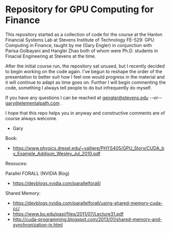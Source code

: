 # Repository for GPU Computing for Finance

This repository started as a collection of code for the course at the Hanlon Financial Systems Lab at Stevens Institute of Technology FE-529: GPU Computing in Finance, taught by me (Gary Engler) in conjunction with Parisa Golbayani and Hanglei Zhao both of whom were Ph.D. students in Finacial Engineering at Stevens at the time.

After the initial course run, the repository sat unused, but I recently decided to begin working on the code again.  I've begun to reshape the order of the presentation to better suit how I feel one would progress in the material and it will continue to adapt as time goes on.  Further I will begin commenting the code, something I always tell people to do but infrequently do myself.

If you have any questions I can be reached at gengler@stevens.edu --or-- gary@elementalpath.com .

I hope that this repo helps you in anyway and constructive comments are of course always welcome.

- Gary

Book:
* https://www.physics.drexel.edu/~valliere/PHYS405/GPU_Story/CUDA_by_Example_Addison_Wesley_Jul_2010.pdf

Resouces:

Parallel FORALL (NVIDIA Blog)
* https://devblogs.nvidia.com/parallelforall/

Shared Memory:
* https://devblogs.nvidia.com/parallelforall/using-shared-memory-cuda-cc/
* https://www.bu.edu/pasi/files/2011/07/Lecture31.pdf
* http://cuda-programming.blogspot.com/2013/01/shared-memory-and-synchronization-in.html

